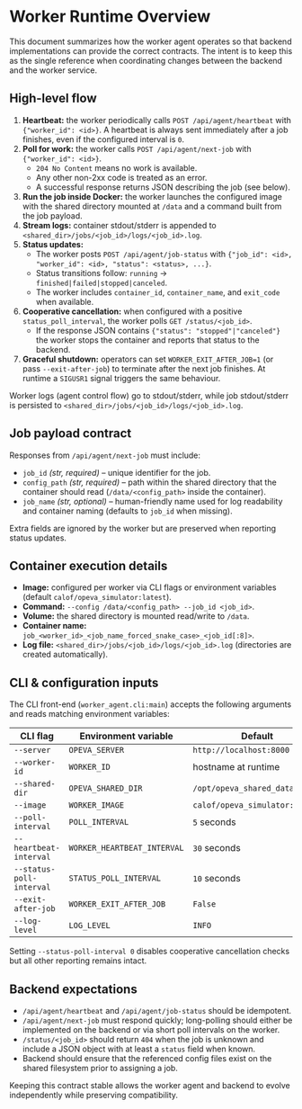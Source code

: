 # Worker Runtime Overview

This document summarizes how the worker agent operates so that backend
implementations can provide the correct contracts. The intent is to keep this
as the single reference when coordinating changes between the backend and the
worker service.

## High-level flow

1. **Heartbeat:** the worker periodically calls `POST /api/agent/heartbeat` with
   `{"worker_id": <id>}`. A heartbeat is always sent immediately after a job
   finishes, even if the configured interval is `0`.
2. **Poll for work:** the worker calls `POST /api/agent/next-job` with
   `{"worker_id": <id>}`.
   - `204 No Content` means no work is available.
   - Any other non-2xx code is treated as an error.
   - A successful response returns JSON describing the job (see below).
3. **Run the job inside Docker:** the worker launches the configured image with
   the shared directory mounted at `/data` and a command built from the job
   payload.
4. **Stream logs:** container stdout/stderr is appended to
   `<shared_dir>/jobs/<job_id>/logs/<job_id>.log`.
5. **Status updates:**
   - The worker posts `POST /api/agent/job-status` with
     `{"job_id": <id>, "worker_id": <id>, "status": <status>, ...}`.
   - Status transitions follow: `running` → `finished|failed|stopped|canceled`.
   - The worker includes `container_id`, `container_name`, and `exit_code` when
     available.
6. **Cooperative cancellation:** when configured with a positive
   `status_poll_interval`, the worker polls `GET /status/<job_id>`.
   - If the response JSON contains `{"status": "stopped"|"canceled"}` the
     worker stops the container and reports that status to the backend.
7. **Graceful shutdown:** operators can set `WORKER_EXIT_AFTER_JOB=1` (or pass
   `--exit-after-job`) to terminate after the next job finishes. At runtime a
   `SIGUSR1` signal triggers the same behaviour.

Worker logs (agent control flow) go to stdout/stderr, while job stdout/stderr is
persisted to `<shared_dir>/jobs/<job_id>/logs/<job_id>.log`.

## Job payload contract

Responses from `/api/agent/next-job` must include:

- `job_id` *(str, required)* – unique identifier for the job.
- `config_path` *(str, required)* – path within the shared directory that the
  container should read (`/data/<config_path>` inside the container).
- `job_name` *(str, optional)* – human-friendly name used for log readability
  and container naming (defaults to `job_id` when missing).

Extra fields are ignored by the worker but are preserved when reporting status
updates.

## Container execution details

- **Image:** configured per worker via CLI flags or environment variables
  (default `calof/opeva_simulator:latest`).
- **Command:** `--config /data/<config_path> --job_id <job_id>`.
- **Volume:** the shared directory is mounted read/write to `/data`.
- **Container name:** `job_<worker_id>_<job_name_forced_snake_case>_<job_id[:8]>`.
- **Log file:** `<shared_dir>/jobs/<job_id>/logs/<job_id>.log` (directories are
  created automatically).

## CLI & configuration inputs

The CLI front-end (`worker_agent.cli:main`) accepts the following arguments and
reads matching environment variables:

| CLI flag | Environment variable | Default |
| --- | --- | --- |
| `--server` | `OPEVA_SERVER` | `http://localhost:8000` |
| `--worker-id` | `WORKER_ID` | hostname at runtime |
| `--shared-dir` | `OPEVA_SHARED_DIR` | `/opt/opeva_shared_data` |
| `--image` | `WORKER_IMAGE` | `calof/opeva_simulator:latest` |
| `--poll-interval` | `POLL_INTERVAL` | `5` seconds |
| `--heartbeat-interval` | `WORKER_HEARTBEAT_INTERVAL` | `30` seconds |
| `--status-poll-interval` | `STATUS_POLL_INTERVAL` | `10` seconds |
| `--exit-after-job` | `WORKER_EXIT_AFTER_JOB` | `False` |
| `--log-level` | `LOG_LEVEL` | `INFO` |

Setting `--status-poll-interval 0` disables cooperative cancellation checks but
all other reporting remains intact.

## Backend expectations

- `/api/agent/heartbeat` and `/api/agent/job-status` should be idempotent.
- `/api/agent/next-job` must respond quickly; long-polling should either be
  implemented on the backend or via short poll intervals on the worker.
- `/status/<job_id>` should return `404` when the job is unknown and include a
  JSON object with at least a `status` field when known.
- Backend should ensure that the referenced config files exist on the shared
  filesystem prior to assigning a job.

Keeping this contract stable allows the worker agent and backend to evolve
independently while preserving compatibility.
